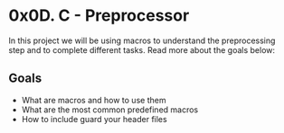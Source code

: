 # 0x0D. C - Preprocessor

In this project we will be using macros to understand the preprocessing step and to complete different tasks. Read more about the goals below:


## Goals
-   What are macros and how to use them
-   What are the most common predefined macros
-   How to include guard your header files

